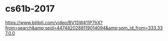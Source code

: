 # cs61b-2017
https://www.bilibili.com/video/BV1SW411P7hX?from=search&amp;seid=4474820288119014094&amp;spm_id_from=333.337.0.0

